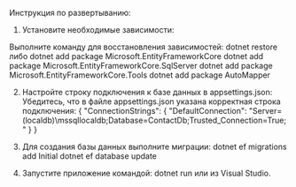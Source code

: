 Инструкция по развертыванию:

1. Установите необходимые зависимости:

Выполните команду для восстановления зависимостей:
dotnet restore
либо
dotnet add package Microsoft.EntityFrameworkCore
dotnet add package Microsoft.EntityFrameworkCore.SqlServer
dotnet add package Microsoft.EntityFrameworkCore.Tools
dotnet add package AutoMapper

2. Настройте строку подключения к базе данных в appsettings.json: 
Убедитесь, что в файле appsettings.json указана корректная строка подключения:
{
  "ConnectionStrings": {
    "DefaultConnection": "Server=(localdb)\\mssqllocaldb;Database=ContactDb;Trusted_Connection=True;"
  }
}

3. Для создания базы данных выполните миграции:
dotnet ef migrations add Initial 
dotnet ef database update

4. Запустите приложение командой:
dotnet run
или из Visual Studio.
